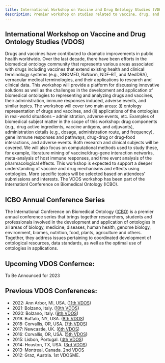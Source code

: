 ```yaml
---
title: International Workshop on Vaccine and Drug Ontology Studies (VDOS)
description: Premier workshop on studies related to vaccine, drug, and related ontologies
---
```

## International Workshop on Vaccine and Drug Ontology Studies (VDOS)
Drugs and vaccines have contributed to dramatic improvements in public health worldwide. Over the last decade, there have been efforts in the biomedical ontology community that represents various areas associated with drugs including vaccines that extend existing health and clinical terminology systems (e.g., SNOMED, RxNorm, NDF-RT, and MedDRA), vernacular medical terminologies, and their applications to research and clinical data. This workshop will provide a platform for discussing innovative solutions as well as the challenges in the development and application of biomedical ontologies to representing and analyzing drugs and vaccines, their administration, immune responses induced, adverse events, and similar topics. The workshop will cover two main areas: (i) ontology representation of drugs and vaccines, and (ii) applications of the ontologies in real-world situations – administration, adverse events, etc. Examples of biomedical subject matter in the scope of this workshop: drug components (e.g., drug active ingredients, vaccine antigens, and adjuvants), administration details (e.g., dosage, administration route, and frequency), gene immune responses and pathways, drug-drug or drug-food interactions, and adverse events. Both research and clinical subjects will be covered. We will also focus on computational methods used to study these, for example, literature mining of vaccine/drug-gene interaction networks, meta-analysis of host immune responses, and time event analysis of the pharmacological effects. This workshop is expected to support a deeper understanding of vaccine and drug mechanisms and effects using ontologies. More specific topics will be selected based on attendees’ submissions and interests. The VDOS workshop has been part of the Internationl Conference on Biomedical Ontology (ICBO).

## ICBO Annual Conference Series
The International Conference on Biomedical Ontology ([ICBO](http://icbo.cgrb.oregonstate.edu/)) is a premier annual conference series that brings together researchers, students and professionals involved in the development and application of ontologies in all areas of biology, medicine, diseases, human health, genome biology, environment, biomes, nutrition, food, plants, agriculture and others. Together, they address issues pertaining to coordinated development of ontological resources, data standards, as well as the optimal use of ontologies in applications.

## Upcoming VDOS Confernce:
To Be Announced for 2023

## Previous VDOS Conferences:

- 2022: Ann Arbor, MI, USA. ([11th VDOS](https://sites.google.com/view/vdosworkshop/vdos-2022))
- 2021: Bolzano, Italy. ([10th VDOS](https://sites.google.com/view/vdosworkshop/vdos-2021))
- 2020: Bolzano, Italy. ([9th VDOS](https://sites.google.com/view/vdosworkshop/vdos-2020))
- 2019: Buffalo, NY, USA. ([8th VDOS](https://sites.google.com/view/vdosworkshop/vdos-2019))
- 2018: Corvallis, OR, USA. ([7th VDOS](https://sites.google.com/view/vdosworkshop/vdos-2018))
- 2017: Newcastle, UK. ([6th VDOS](https://sites.google.com/site/vdosworkshop/vdos-2017))
- 2016: Corvallis, OR, USA. ([5th VDOS](https://sites.google.com/site/vdosworkshop/vdos2016))
- 2015: Lisbon, Portugal. ([4th VDOS](https://sites.google.com/view/vdosworkshop/vdos-2015))
- 2014: Houston, TX, USA. ([3rd VDOS](https://sites.google.com/view/vdosworkshop/vdos2014))
- 2013: Montreal, Canada. 2nd VDOS
- 2012: Graz, Austria. 1st VDOSME.
